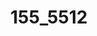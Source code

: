 ---
layout: photo
title: "155_5512"
image_main: 02/20040722-155_5512-500.jpg
image_thumbnail: 02/20040722-155_5512-100.jpg
left: 03.html
right: 01.html
---